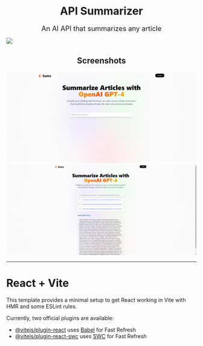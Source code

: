 <h1 align="center">API Summarizer</h1>

<p align="center"><font size="4">An AI API that summarizes any article</font></p>

<img src="photos/AI_Summarizer.png">

<h2 align="center">Screenshots</h2>

<img src="photos/sumz_onLoad.png"/>
<img src="photos/sumz_overall.png"/>

***

# React + Vite

This template provides a minimal setup to get React working in Vite with HMR and some ESLint rules.

Currently, two official plugins are available:

- [@vitejs/plugin-react](https://github.com/vitejs/vite-plugin-react/blob/main/packages/plugin-react/README.md) uses [Babel](https://babeljs.io/) for Fast Refresh
- [@vitejs/plugin-react-swc](https://github.com/vitejs/vite-plugin-react-swc) uses [SWC](https://swc.rs/) for Fast Refresh
